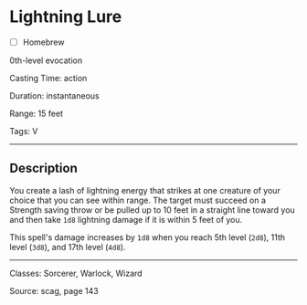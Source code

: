 # Lightning Lure

- [ ] Homebrew

0th-level evocation

Casting Time: action

Duration: instantaneous

Range: 15 feet

Tags: V

---

## Description
You create a lash of lightning energy that strikes at one creature of your choice that you can see within range. The target must succeed on a Strength saving throw or be pulled up to 10 feet in a straight line toward you and then take `1d8` lightning damage if it is within 5 feet of you.

This spell's damage increases by `1d8` when you reach 5th level (`2d8`), 11th level (`3d8`), and 17th level (`4d8`).

---

Classes: Sorcerer, Warlock, Wizard

Source: scag, page 143
